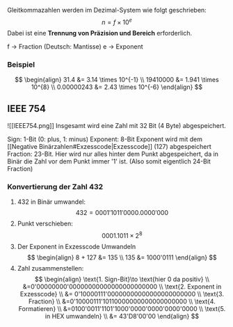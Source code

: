 Gleitkommazahlen werden im Dezimal-System wie folgt geschrieben:
$$
n = f\times 10^{e}
$$
Dabei ist eine **Trennung von Präzision und Bereich** erforderlich.

f -> Fraction (Deutsch: Mantisse)
e -> Exponent

### Beispiel
$$
\begin{align}
31.4 &= 3.14 \times 10^{-1} \\
19410000 &= 1.941 \times 10^{8} \\
0.00000243 &= 2.43 \times 10^{-6} 
\end{align}
$$


## IEEE 754
![[IEEE754.png]]
Insgesamt wird eine Zahl mit 32 Bit (4 Byte) abgespeichert.

Sign:          1-Bit (0: plus, 1: minus)
Exponent:  8-Bit Exponent wird mit dem [[Negative Binärzahlen#Exzesscode|Exzesscode]] (127) abgespeichert
Fraction:    23-Bit. Hier wird nur alles hinter dem Punkt abgespeichert, da in Binär die Zahl vor dem Punkt immer '1' ist. (Also somit eigentlich 24-Bit Fraction)

### Konvertierung der Zahl 432
1. 432 in Binär umwandel:
$$
432 = 0001'1011'0000.0000'000
$$
2. Punkt verschieben:
$$
0001.1011 \times 2^{8}
$$
3. Der Exponent in Exzesscode Umwandeln
$$
\begin{align}
8 + 127 &= 135 \\
135 &= 1000'0111 
\end{align}
$$
4. Zahl zusammenstellen:
$$
\begin{align}
\text{1. Sign-Bit}\to \text{hier 0 da positiv} \\
&=0'00000000'00000000000000000000000 \\
\text{2. Exponent in Exzesscode}  \\
&= 0'10000111'00000000000000000000000 \\
\text{3. Fraction} \\
&=0'10000111'10110000000000000000000 \\
\text{4. Formatieren} \\
&=0100'0011'1101'1000'0000'0000'0000'0000 \\
\text{5. in HEX umwandeln} \\
&= 43'D8'00'00
\end{align}
$$


